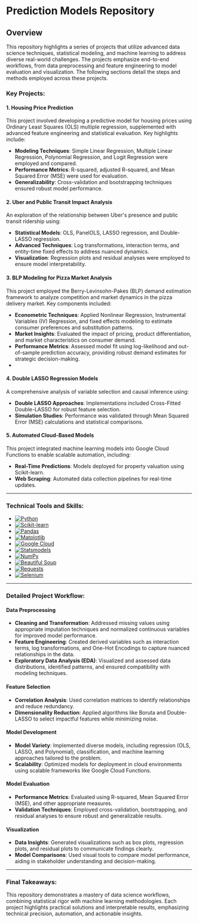 # Prediction Models Repository

## Overview
This repository highlights a series of projects that utilize advanced data science techniques, statistical modeling, and machine learning to address diverse real-world challenges. The projects emphasize end-to-end workflows, from data preprocessing and feature engineering to model evaluation and visualization. The following sections detail the steps and methods employed across these projects.

### Key Projects:

#### **1. Housing Price Prediction**
This project involved developing a predictive model for housing prices using Ordinary Least Squares (OLS) multiple regression, supplemented with advanced feature engineering and statistical evaluation. Key highlights include:
- **Modeling Techniques**: Simple Linear Regression, Multiple Linear Regression, Polynomial Regression, and Logit Regression were employed and compared.
- **Performance Metrics**: R-squared, adjusted R-squared, and Mean Squared Error (MSE) were used for evaluation.
- **Generalizability**: Cross-validation and bootstrapping techniques ensured robust model performance.

#### **2. Uber and Public Transit Impact Analysis**
An exploration of the relationship between Uber's presence and public transit ridership using:
- **Statistical Models**: OLS, PanelOLS, LASSO regression, and Double-LASSO regression.
- **Advanced Techniques**: Log transformations, interaction terms, and entity-time fixed effects to address nuanced dynamics.
- **Visualization**: Regression plots and residual analyses were employed to ensure model interpretability.

#### **3. BLP Modeling for Pizza Market Analysis**
This project employed the Berry-Levinsohn-Pakes (BLP) demand estimation framework to analyze competition and market dynamics in the pizza delivery market. Key components included:
- **Econometric Techniques**: Applied Nonlinear Regression, Instrumental Variables (IV) Regression, and fixed effects modeling to estimate consumer preferences and substitution patterns.
- **Market Insights**: Evaluated the impact of pricing, product differentiation, and market characteristics on consumer demand.
- **Performance Metrics**: Assessed model fit using log-likelihood and out-of-sample prediction accuracy, providing robust demand estimates for strategic decision-making.
- 
#### **4. Double LASSO Regression Models**
A comprehensive analysis of variable selection and causal inference using:
- **Double LASSO Approaches**: Implementations included Cross-Fitted Double-LASSO for robust feature selection.
- **Simulation Studies**: Performance was validated through Mean Squared Error (MSE) calculations and statistical comparisons.

#### **5. Automated Cloud-Based Models**
This project integrated machine learning models into Google Cloud Functions to enable scalable automation, including:
- **Real-Time Predictions**: Models deployed for property valuation using Scikit-learn.
- **Web Scraping**: Automated data collection pipelines for real-time updates.

---

### Technical Tools and Skills:
- [![Python](https://img.shields.io/badge/Code-Python-blue)]()
- [![Scikit-learn](https://img.shields.io/badge/Library-Scikit--learn-orange)]()
- [![Pandas](https://img.shields.io/badge/Data-Pandas-yellow)]()
- [![Matplotlib](https://img.shields.io/badge/Visualization-Matplotlib-green)]()
- [![Google Cloud](https://img.shields.io/badge/Cloud-Google%20Cloud-lightblue)]()
- [![Statsmodels](https://img.shields.io/badge/Stats-Statsmodels-brightgreen)]()
- [![NumPy](https://img.shields.io/badge/Math-NumPy-purple)]()
- [![Beautiful Soup](https://img.shields.io/badge/Web%20Scraping-Beautiful%20Soup-yellowgreen)]()
- [![Requests](https://img.shields.io/badge/Web%20Scraping-Requests-blue)]()
- [![Selenium](https://img.shields.io/badge/Web%20Scraping-Selenium-orange)]()


---

### Detailed Project Workflow:

#### **Data Preprocessing**
- **Cleaning and Transformation**: Addressed missing values using appropriate imputation techniques and normalized continuous variables for improved model performance.
- **Feature Engineering**: Created derived variables such as interaction terms, log transformations, and One-Hot Encodings to capture nuanced relationships in the data.
- **Exploratory Data Analysis (EDA)**: Visualized and assessed data distributions, identified patterns, and ensured compatibility with modeling techniques.

#### **Feature Selection**
- **Correlation Analysis**: Used correlation matrices to identify relationships and reduce redundancy.
- **Dimensionality Reduction**: Applied algorithms like Boruta and Double-LASSO to select impactful features while minimizing noise.

#### **Model Development**
- **Model Variety**: Implemented diverse models, including regression (OLS, LASSO, and Polynomial), classification, and machine learning approaches tailored to the problem.
- **Scalability**: Optimized models for deployment in cloud environments using scalable frameworks like Google Cloud Functions.

#### **Model Evaluation**
- **Performance Metrics**: Evaluated using R-squared, Mean Squared Error (MSE), and other appropriate measures.
- **Validation Techniques**: Employed cross-validation, bootstrapping, and residual analyses to ensure robust and generalizable results.

#### **Visualization**
- **Data Insights**: Generated visualizations such as box plots, regression plots, and residual plots to communicate findings clearly.
- **Model Comparisons**: Used visual tools to compare model performance, aiding in stakeholder understanding and decision-making.

---

### Final Takeaways:
This repository demonstrates a mastery of data science workflows, combining statistical rigor with machine learning methodologies. Each project highlights practical solutions and interpretable results, emphasizing technical precision, automation, and actionable insights.

